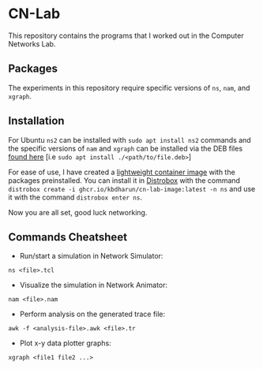 # CN-Lab

This repository contains the programs that I worked out in the Computer Networks Lab.

## Packages

The experiments in this repository require specific versions of `ns`, `nam`, and `xgraph`.

## Installation

For Ubuntu `ns2` can be installed with `sudo apt install ns2` commands and the specific versions of `nam` and `xgraph` can be installed via the DEB files [found here](https://github.com/kbdharun/CN-Lab/releases/tag/nam) [i.e `sudo apt install ./<path/to/file.deb>`]

For ease of use, I have created a [lightweight container image](https://github.com/kbdharun/CN-Lab/pkgs/container/cn-lab-image) with the packages preinstalled. You can install it in [Distrobox](https://github.com/89luca89/distrobox) with the command `distrobox create -i ghcr.io/kbdharun/cn-lab-image:latest -n ns` and use it with the command `distrobox enter ns`.

Now you are all set, good luck networking.

## Commands Cheatsheet

- Run/start a simulation in Network Simulator:

`ns <file>.tcl`

- Visualize the simulation in Network Animator:

`nam <file>.nam`

- Perform analysis on the generated trace file:

`awk -f <analysis-file>.awk <file>.tr`

- Plot x-y data plotter graphs:

`xgraph <file1 file2 ...>`

